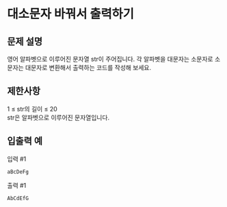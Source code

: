 # 대소문자 바꿔서 출력하기
## 문제 설명
영어 알파벳으로 이루어진 문자열 str이 주어집니다. 각 알파벳을 대문자는 소문자로 소문자는 대문자로 변환해서 출력하는 코드를 작성해 보세요.

## 제한사항
1 ≤ str의 길이 ≤ 20  
str은 알파벳으로 이루어진 문자열입니다.

## 입출력 예
입력 #1
```
aBcDeFg
```

출력 #1
```
AbCdEfG
```
